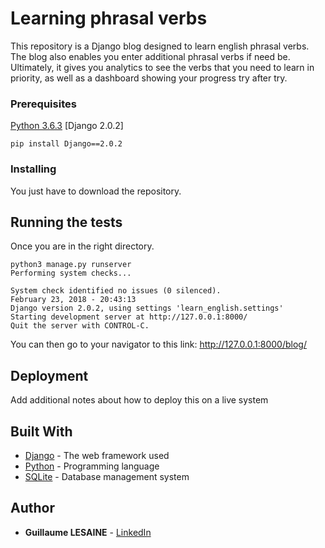 # Learning phrasal verbs

This repository is a Django blog designed to learn english phrasal verbs. The blog also enables you enter additional phrasal verbs if need be. Ultimately, it gives you analytics to see the verbs that you need to learn in priority, as well as a dashboard showing your progress try after try.

### Prerequisites

[Python 3.6.3](https://www.python.org/downloads/)
[Django 2.0.2]
```
pip install Django==2.0.2
```
### Installing

You just have to download the repository.

## Running the tests

Once you are in the right directory.

```
python3 manage.py runserver
Performing system checks...

System check identified no issues (0 silenced).
February 23, 2018 - 20:43:13
Django version 2.0.2, using settings 'learn_english.settings'
Starting development server at http://127.0.0.1:8000/
Quit the server with CONTROL-C.
```

You can then go to your navigator to this link: http://127.0.0.1:8000/blog/

## Deployment

Add additional notes about how to deploy this on a live system

## Built With

* [Django](https://www.djangoproject.com/) - The web framework used
* [Python](https://www.python.org/) - Programming language
* [SQLite](https://www.sqlite.org/index.html) - Database management system


## Author

* **Guillaume LESAINE** - [LinkedIn](https://www.linkedin.com/in/guillaume-lesaine/)
